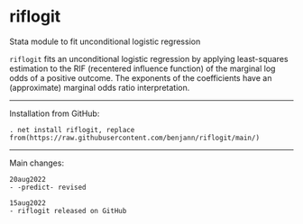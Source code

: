 # riflogit
Stata module to fit unconditional logistic regression

`riflogit` fits an unconditional logistic regression by applying least-squares
estimation to the RIF (recentered influence function) of the marginal log odds
of a positive outcome. The exponents of the coefficients have an (approximate)
marginal odds ratio interpretation.

---

Installation from GitHub:

    . net install riflogit, replace from(https://raw.githubusercontent.com/benjann/riflogit/main/)

---

Main changes:

    20aug2022
    - -predict- revised

    15aug2022
    - riflogit released on GitHub

